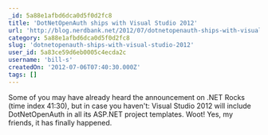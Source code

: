 ```yaml
---
_id: 5a88e1afbd6dca0d5f0d2fc8
title: 'DotNetOpenAuth ships with Visual Studio 2012'
url: 'http://blog.nerdbank.net/2012/07/dotnetopenauth-ships-with-visual-studio.html'
category: 5a88e1afbd6dca0d5f0d2fc8
slug: 'dotnetopenauth-ships-with-visual-studio-2012'
user_id: 5a83ce59d6eb0005c4ecda2c
username: 'bill-s'
createdOn: '2012-07-06T07:40:30.000Z'
tags: []
---
```


Some of you may have already heard the announcement on .NET Rocks (time index 41:30), but in case you haven't: Visual Studio 2012 will include DotNetOpenAuth in all its ASP.NET project templates.  Woot!  Yes, my friends, it has finally happened.
